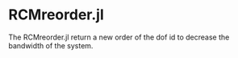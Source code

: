 # RCMreorder.jl
The RCMreorder.jl return a new order of the dof id to decrease the bandwidth of the system.
